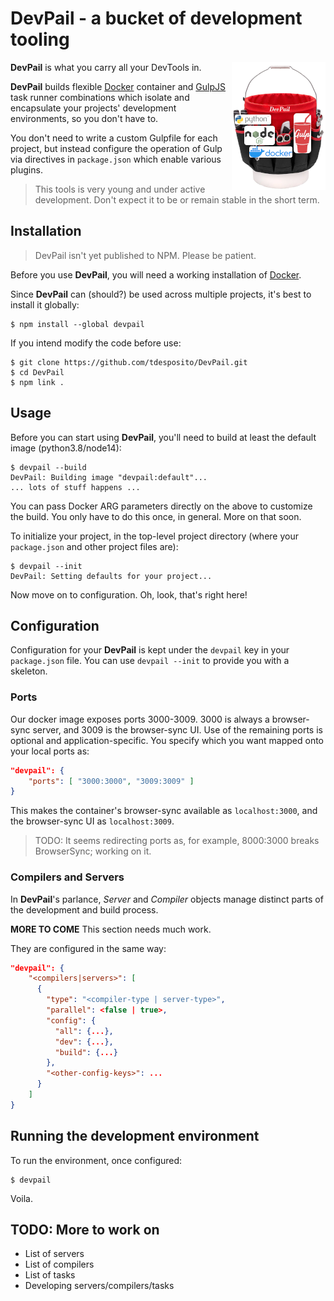 # DevPail - a bucket of development tooling

**DevPail** is what you carry all your DevTools in.  <img align="right" alt="DevPail Logo" src="images/devpail-logo-150x205.png">

**DevPail** builds flexible [Docker](https://docker.com) container and
[GulpJS](https://gulpjs.com) task runner combinations which isolate and
encapsulate your projects' development environments, so you don't have to.

You don't need to write a custom Gulpfile for each project, but instead configure the operation of Gulp via directives in `package.json` which enable various plugins.

> This tools is very young and under active development. Don't expect it to be or remain stable in the short term.

## Installation

> DevPail isn't yet published to NPM. Please be patient.

Before you use **DevPail**, you will need a working installation of [Docker](https://www.docker.com).

Since **DevPail** can (should?) be used across multiple projects, it's best to install it globally:

```console
$ npm install --global devpail
```

If you intend modify the code before use:

```console
$ git clone https://github.com/tdesposito/DevPail.git
$ cd DevPail
$ npm link .
```

## Usage

Before you can start using **DevPail**, you'll need to build at least the default image (python3.8/node14):

```console
$ devpail --build
DevPail: Building image "devpail:default"...
... lots of stuff happens ...
```

You can pass Docker ARG parameters directly on the above to customize the build.
You only have to do this once, in general. More on that soon.

To initialize your project, in the top-level project directory (where your
`package.json` and other project files are):

```console
$ devpail --init
DevPail: Setting defaults for your project...
```

Now move on to configuration. Oh, look, that's right here!

## Configuration

Configuration for your **DevPail** is kept under the `devpail` key in your
`package.json` file. You can use `devpail --init` to provide you with a
skeleton.

### Ports

Our docker image exposes ports 3000-3009. 3000 is always a browser-sync server,
and 3009 is the browser-sync UI. Use of the remaining ports is optional and
application-specific. You specify which you want mapped onto your local ports
as:

```json
"devpail": {
    "ports": [ "3000:3000", "3009:3009" ]
}
```

This makes the container's browser-sync available as `localhost:3000`, and the
browser-sync UI as `localhost:3009`.

> TODO: It seems redirecting ports as, for example, 8000:3000 breaks BrowserSync; working on it.

### Compilers and Servers

In **DevPail**'s parlance, _Server_ and _Compiler_ objects manage distinct parts
of the development and build process.

**MORE TO COME** This section needs much work.

They are configured in the same way:
```JSON
"devpail": {
    "<compilers|servers>": [
      {
        "type": "<compiler-type | server-type>",
        "parallel": <false | true>,
        "config": {
          "all": {...},
          "dev": {...},
          "build": {...}
        },
        "<other-config-keys>": ...
      }
    ]
}
```

## Running the development environment

To run the environment, once configured:

```console
$ devpail
```

Voila.

## TODO: More to work on

* List of servers
* List of compilers
* List of tasks
* Developing servers/compilers/tasks
